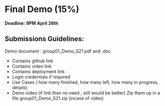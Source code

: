 # Final Demo (15%)
**Deadline: 9PM April 26th** 

## Submissions  Guidelines: 

Demo document :  group01_Demo_S21.pdf and .doc
* Contains github link
* Contains video link
* Contains deployment link
* Login credentials if required
* Use Cases ( how many finished, how many left, how many in progress, details)
* Demo video (if link then no need , still would be better) 
Zip them up in a file group01_Demo_S21.zip (incase of video)

